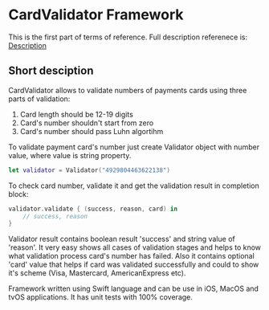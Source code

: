 # CardValidator Framework
This is the first part of terms of reference. Full description referenece is: [Description](https://github.com/st-small/CardValidator/blob/master/SDK%20(iOS)_test_assignment.pdf)

## Short desciption
CardValidator allows to validate numbers of payments cards using three parts of validation:
1. Card length should be 12-19 digits
2. Card's number shouldn't start from zero
3. Card's number should pass Luhn algortihm

To validate payment card's number just create Validator object with number value, where value is string property.

```swift
let validator = Validator("4929804463622138")

```

To check card number, validate it and get the validation result in completion block:

```swift
validator.validate { (success, reason, card) in
    // success, reason
}
```
Validator result contains boolean result 'success' and string value of 'reason'. It very easy shows all cases of validation stages and helps to know what validation process card's number has failed. Also it contains optional 'card' value that helps if card was validated successfully and could to show it's scheme (Visa, Mastercard, AmericanExpress etc).

Framework written using Swift language and can be use in iOS, MacOS and tvOS applications. It has unit tests with 100% coverage.


